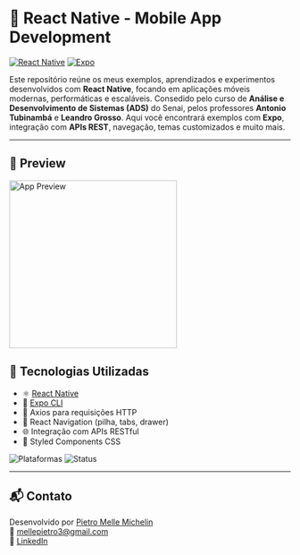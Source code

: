 # 📱 React Native - Mobile App Development

[![React Native](https://img.shields.io/badge/React_Native-2025-red?logo=react)](https://reactnative.dev/)
[![Expo](https://img.shields.io/badge/Expo-CLI%20Ready-000020?logo=expo)](https://docs.expo.dev/)

Este repositório reúne os meus exemplos, aprendizados e experimentos desenvolvidos com **React Native**, focando em aplicações móveis modernas, performáticas e escaláveis. Consedido pelo curso de **Análise e Desenvolvimento de Sistemas (ADS)** do Senai, pelos professores **Antonio Tubinambá** e **Leandro Grosso**. Aqui você encontrará exemplos com **Expo**, integração com **APIs REST**, navegação, temas customizados e muito mais.

---
## 📸 Preview

<img src="https://user-images.githubusercontent.com/seu-usuario/exemplo.gif" width="300" alt="App Preview" />


## 🚀 Tecnologias Utilizadas

- ⚛️ [React Native](https://reactnative.dev/)
- 🚀 [Expo CLI](https://expo.dev/)
- 📡 Axios para requisições HTTP
- 📍 React Navigation (pilha, tabs, drawer)
- 🌐 Integração com APIs RESTful
- 🎨 Styled Components CSS

![Plataformas](https://img.shields.io/badge/Plataformas-Android%20%7C%20iOS-blue)
![Status](https://img.shields.io/badge/Status-em%20desenvolvimento-yellow)

---

## 📬 Contato

Desenvolvido por [Pietro Melle Michelin](https://github.com/PietroMelle)  
📧 mellepietro3@gmail.com  
🔗 [LinkedIn](https://www.linkedin.com/in/pietro-michelin/)

